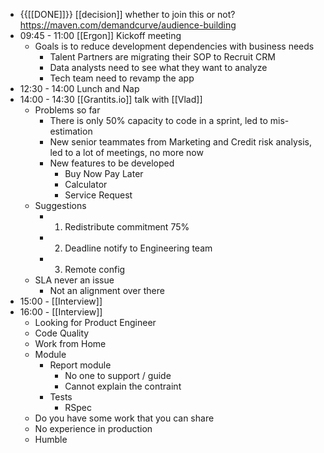 - {{[[DONE]]}}  [[decision]] whether to join this or not? https://maven.com/demandcurve/audience-building
- 09:45 - 11:00 [[Ergon]] Kickoff meeting
    - Goals is to reduce development dependencies with business needs
        - Talent Partners are migrating their SOP to Recruit CRM
        - Data analysts need to see what they want to analyze
        - Tech team need to revamp the app
- 12:30 - 14:00 Lunch and Nap
- 14:00 - 14:30 [[Grantits.io]] talk with [[Vlad]]
    - Problems so far
        - There is only 50% capacity to code in a sprint, led to mis-estimation
        - New senior teammates from Marketing and Credit risk analysis, led to a lot of meetings, no more now
        - New features to be developed
            - Buy Now Pay Later
            - Calculator
            - Service Request
    - Suggestions 
        - 1. Redistribute commitment 75%
        - 2. Deadline notify to Engineering team
        - 3. Remote config
    - SLA never an issue
        - Not an alignment over there
- 15:00 - [[Interview]]
- 16:00 - [[Interview]]
    - Looking for Product Engineer
    - Code Quality
    - Work from Home
    - Module 
        - Report module
            - No one to support / guide
            - Cannot explain the contraint
        - Tests
            - RSpec
    - Do you have some work that you can share
    - No experience in production
    - Humble
